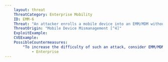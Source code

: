 ```yaml
---
    layout: threat
    ThreatCategory: Enterprise Mobility
    ID: EMM-6
    Threat: "An attacker enrolls a mobile device into an EMM/MDM without authorization of the device\'s owner, which facilitates further attacks against the device or tracking user behavior"
    ThreatOrigin: "Mobile Device Mismanagement [^4]"
    ExploitExample:
    CVEExample:
    PossibleCountermeasures:
        "To increase the difficulty of such an attack, consider EMM/MDM solutions that support enrollment procedures that require users to expressly opt-in to management of their device, such as by issuing one-time enrollment tokens using an out-of-band channel, or requiring enrollment be performed in person":
            - Enterprise
---
```

